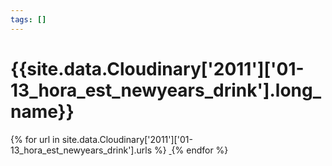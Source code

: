```yaml
---
tags: []
---
```

<div itemscope itemtype="http://schema.org/Photograph">
  <h1>{{site.data.Cloudinary['2011']['01-13_hora_est_newyears_drink'].long_name}}</h1>
  {% for url in site.data.Cloudinary['2011']['01-13_hora_est_newyears_drink'].urls %}
    <a itemprop="image" class="swipebox" title="" href="{{ site.cloudinary.baseurl }}/{{ url }}">
      <img alt="" itemprop="thumbnailUrl" src="{{ site.cloudinary.baseurl }}/h_150/{{ url }}" />
      <meta itemprop="isFamilyFriendly" content="true" />
    </a>
  {% endfor %}
</div>

